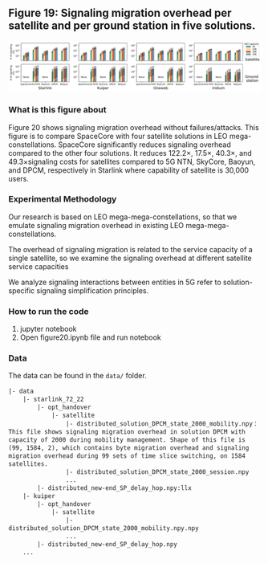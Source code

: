 ## Figure 19:  Signaling migration overhead per satellite and per ground station in five solutions.

<div align=center><img src="./figure20.jpg" width=""></div>


### What is this figure about

Figure 20 shows signaling migration overhead without failures/attacks.
This figure is to compare  SpaceCore with four satellite solutions in LEO mega-constellations.
SpaceCore significantly reduces signaling overhead compared to the other four solutions. It reduces 122.2×, 17.5×, 40.3×, and 49.3×signaling costs for satellites compared to 5G NTN, SkyCore, Baoyun, and DPCM, respectively in Starlink where capability of satellite is 30,000 users. 

### Experimental Methodology

Our research is based on LEO mega-mega-constellations, so that we emulate signaling migration overhead in existing LEO mega-mega-constellations.

The overhead of signaling migration is related to the service capacity of a single satellite, so we examine the signaling overhead at different satellite service capacities

We analyze signaling interactions between entities in 5G refer to solution-specific signaling simplification principles.

### How to run the code

1.    jupyter notebook
2.    Open figure20.ipynb file and run notebook


### Data
The data can be found in the `data/` folder.


	|- data
		|- starlink_72_22
			|- opt_handover
				|- satellite
					|- distributed_solution_DPCM_state_2000_mobility.npy：This file shows signaling migration overhead in solution DPCM with capacity of 2000 during mobility management. Shape of this file is (99, 1584, 2), which contains byte migration overhead and signaling migration overhead during 99 sets of time slice switching, on 1584 satellites.
					|- distributed_solution_DPCM_state_2000_session.npy
					...
			|- distributed_new-end_SP_delay_hop.npy:llx
		|- kuiper
			|- opt_handover
				|- satellite
					|- distributed_solution_DPCM_state_2000_mobility.npy.npy
					...
			|- distributed_new-end_SP_delay_hop.npy
		...